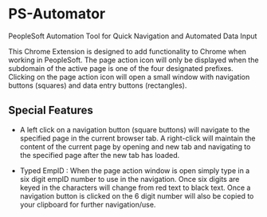 # PS-Automator
PeopleSoft Automation Tool for Quick Navigation and Automated Data Input

This Chrome Extension is designed to add functionality to Chrome when working in PeopleSoft. The page action icon will only be displayed when the subdomain of the active page is one of the four designated prefixes. Clicking on the page action icon will open a small window with navigation buttons (squares) and data entry buttons (rectangles).

## Special Features
- A left click on a navigation button (square buttons) will navigate to the specified page in the current browser tab. A right-click will maintain the content of the current page by opening and new tab and navigating to the specified page after the new tab has loaded.

- Typed EmpID : When the page action window is open simply type in a six digit empID number to use in the navigation. Once six digits are keyed in the characters will change from red text to black text. Once a navigation button is clicked on the 6 digit number will also be copied to your clipboard for further navigation/use.

